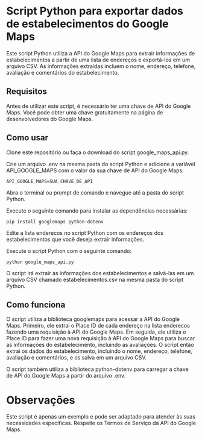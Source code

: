 # Script Python para exportar dados de estabelecimentos do Google Maps
Este script Python utiliza a API do Google Maps para extrair informações de estabelecimentos a partir de uma lista de endereços e exportá-los em um arquivo CSV. As informações extraídas incluem o nome, endereço, telefone, avaliação e comentários do estabelecimento.

## Requisitos
Antes de utilizar este script, é necessário ter uma chave de API do Google Maps. Você pode obter uma chave gratuitamente na página de desenvolvedores do Google Maps.

## Como usar
Clone este repositório ou faça o download do script google_maps_api.py.

Crie um arquivo .env na mesma pasta do script Python e adicione a variável API_GOOGLE_MAPS com o valor da sua chave de API do Google Maps:

```
API_GOOGLE_MAPS=SUA_CHAVE_DE_API
```

Abra o terminal ou prompt de comando e navegue até a pasta do script Python.

Execute o seguinte comando para instalar as dependências necessárias:

```
pip install googlemaps python-dotenv
```
Edite a lista enderecos no script Python com os endereços dos estabelecimentos que você deseja extrair informações.

Execute o script Python com o seguinte comando:

```
python google_maps_api.py
```
O script irá extrair as informações dos estabelecimentos e salvá-las em um arquivo CSV chamado estabelecimentos.csv na mesma pasta do script Python.

## Como funciona
O script utiliza a biblioteca googlemaps para acessar a API do Google Maps. Primeiro, ele extrai o Place ID de cada endereço na lista enderecos fazendo uma requisição à API do Google Maps. Em seguida, ele utiliza o Place ID para fazer uma nova requisição à API do Google Maps para buscar as informações do estabelecimento, incluindo as avaliações. O script então extrai os dados do estabelecimento, incluindo o nome, endereço, telefone, avaliação e comentários, e os salva em um arquivo CSV.

O script também utiliza a biblioteca python-dotenv para carregar a chave de API do Google Maps a partir do arquivo .env.

# Observações
Este script é apenas um exemplo e pode ser adaptado para atender às suas necessidades específicas. Respeite os Termos de Serviço da API do Google Maps.